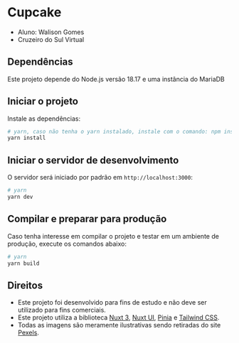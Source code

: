 # Cupcake
- Aluno: Walison Gomes
- Cruzeiro do Sul Virtual
## Dependências
Este projeto depende do Node.js versão 18.17 e uma instância do MariaDB

## Iniciar o projeto

Instale as dependências:

```bash
# yarn, caso não tenha o yarn instalado, instale com o comando: npm install -g yarn
yarn install
```

## Iniciar o servidor de desenvolvimento

O servidor será iniciado por padrão em `http://localhost:3000`:

```bash
# yarn
yarn dev
```

## Compilar e preparar para produção

Caso tenha interesse em compilar o projeto e testar em um ambiente de produção, execute os comandos abaixo:

```bash
# yarn
yarn build
```
## Direitos
- Este projeto foi desenvolvido para fins de estudo e não deve ser utilizado para fins comerciais.
- Este projeto utiliza a biblioteca [Nuxt 3](https://nuxtjs.org/), [Nuxt UI](https://ui.nuxt.com/getting-started), [Pinia](https://nuxt.com/modules/pinia) e [Tailwind CSS](https://tailwindcss.com/).
- Todas as imagens são meramente ilustrativas sendo retiradas do site [Pexels](https://www.pexels.com/pt-br/).


